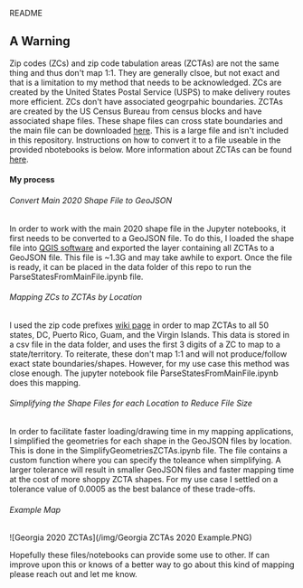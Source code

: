README

## A Warning
Zip codes (ZCs) and zip code tabulation areas (ZCTAs) are not the same thing and thus don't map 1:1. They are generally clsoe, but not exact and that is a limitation to my method that needs to be acknowledged. ZCs are created by the United States Postal Service (USPS) to make delivery routes more efficient. ZCs don't have associated geogrpahic boundaries. ZCTAs are created by the US Census Bureau from census blocks and have associated shape files. These shape files can cross state boundaries and the main file can be downloaded [here](https://www.census.gov/cgi-bin/geo/shapefiles/index.php?year=2020&layergroup=ZIP+Code+Tabulation+Areas). This is a large file and isn't included in this repository. Instructions on how to convert it to a file useable in the provided nbotebooks is below. More information about ZCTAs can be found [here](https://www.census.gov/programs-surveys/geography/guidance/geo-areas/zctas.html).

#### My process

###### Convert Main 2020 Shape File to GeoJSON
In order to work with the main 2020 shape file in the Jupyter notebooks, it first needs to be converted to a GeoJSON file. To do this, I loaded the shape file into [QGIS software](https://qgis.org/) and exported the layer containing all ZCTAs to a GeoJSON file. This file is ~1.3G and may take awhile to export. Once the file is ready, it can be placed in the data folder of this repo to run the ParseStatesFromMainFile.ipynb file.

###### Mapping ZCs to ZCTAs by Location
I used the zip code prefixes [wiki page](https://en.wikipedia.org/wiki/List_of_ZIP_Code_prefixes) in order to map ZCTAs to all 50 states, DC, Puerto Rico, Guam, and the Virgin Islands. This data is stored in a csv file in the data folder, and uses the first 3 digits of a ZC to map to a state/territory. To reiterate, these don't map 1:1 and will not produce/follow exact state boundaries/shapes. However, for my use case this method was close enough. The jupyter notebook file ParseStatesFromMainFile.ipynb does this mapping. 


###### Simplifying the Shape Files for each Location to Reduce File Size
In order to facilitate faster loading/drawing time in my mapping applications, I simplified the geometries for each shape in the GeoJSON files by location. This is done in the SimplifyGeometriesZCTAs.ipynb file. The file contains a custom function where you can specify the toleance when simplifying. A larger tolerance will result in smaller GeoJSON files and faster mapping time at the cost of more shoppy ZCTA shapes. For my use case I settled on a tolerance value of 0.0005 as the best balance of these trade-offs. 

###### Example Map
![Georgia 2020 ZCTAs](/img/Georgia ZCTAs 2020 Example.PNG)



Hopefully these files/notebooks can provide some use to other. If can improve upon this or knows of a better way to go about this kind of mapping please reach out and let me know.

